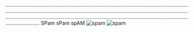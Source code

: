 ...........................................................................................................................................................................................................................................................................................................................................................................................................
SPam sPam spAM
![spam](https://upload.wikimedia.org/wikipedia/commons/0/09/Spam_can.png)
![spam](http://forums.getpaint.net/uploads/monthly_12_2015/post-46346-0-59434200-1449677419.jpg)
